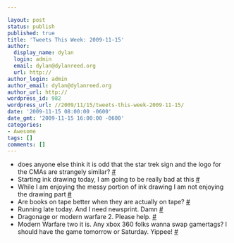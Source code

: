 ```yaml
---

layout: post
status: publish
published: true
title: 'Tweets This Week: 2009-11-15'
author:
  display_name: dylan
  login: admin
  email: dylan@dylanreed.org
  url: http://
author_login: admin
author_email: dylan@dylanreed.org
author_url: http://
wordpress_id: 982
wordpress_url: //2009/11/15/tweets-this-week-2009-11-15/
date: '2009-11-15 08:00:00 -0600'
date_gmt: '2009-11-15 16:00:00 -0600'
categories:
- Awesome
tags: []
comments: []
---
```


  * does anyone else think it is odd that the star trek sign and the logo for the CMAs are strangely similar? [#][1]
  * Starting ink drawing today, I am going to be really bad at this [#][2]
  * While I am enjoying the messy portion of ink drawing I am not enjoying the drawing part [#][3]
  * Are books on tape better when they are actually on tape? [#][4]
  * Running late today. And I need newsprint. Damn [#][5]
  * Dragonage or modern warfare 2. Please help. [#][6]
  * Modern Warfare two it is. Any xbox 360 folks wanna swap gamertags? I should have the game tomorrow or Saturday. Yippee! [#][7]
  


   [1]: http://twitter.com/awesomeguy/statuses/5605615881
   [2]: http://twitter.com/awesomeguy/statuses/5620245526
   [3]: http://twitter.com/awesomeguy/statuses/5622029337
   [4]: http://twitter.com/awesomeguy/statuses/5625843791
   [5]: http://twitter.com/awesomeguy/statuses/5652314034
   [6]: http://twitter.com/awesomeguy/statuses/5663132242
   [7]: http://twitter.com/awesomeguy/statuses/5669383180

